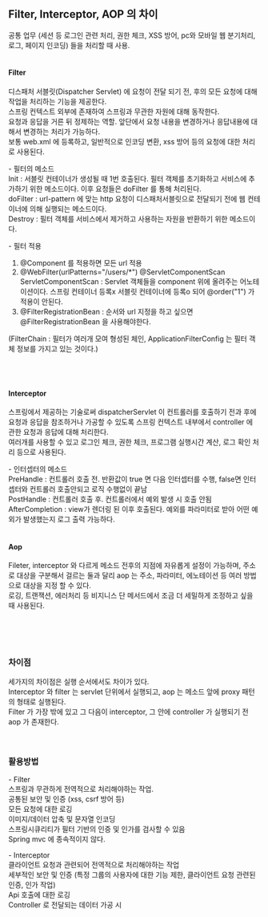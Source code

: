 ## Filter, Interceptor, AOP 의 차이
공통 업무 (세션 등 로그인 관련 처리, 권한 체크, XSS 방어, pc와 모바일 웹 분기처리, 로그, 페이지 인코딩) 들을 처리할 때 사용.
<br><br>

#### Filter 
디스패처 서블릿(Dispatcher Servlet) 에 요청이 전달 되기 전, 후의 모든 요청에 대해 작업을 처리하는 기능을 제공한다. <br>
스프링 컨텍스트 외부에 존재하여 스프링과 무관한 자원에 대해 동작한다.  <br>
요청과 응답을 거른 뒤 정제하는 역할. 앞단에서 요청 내용을 변경하거나 응답내용에 대해서 변경하는 처리가 가능하다. <br>
보통 web.xml 에 등록하고, 일반적으로 인코딩 변환, xss 방어 등의 요청에 대한 처리로 사용된다. <br>

-&nbsp;필터의 메소드<br>
Init : 서블릿 컨테이너가 생성될 때 1번 호출된다. 필터 객체를 초기화하고 서비스에 추가하기 위한 메소드이다. 이후 요청들은 doFilter 를 통해 처리된다. <br>
doFilter : url-pattern 에 맞는 http 요청이 디스패처서블릿으로 전달되기 전에 웹 컨테이너에 의해 실행되는 메소드이다. <br>
Destroy : 필터 객체를 서비스에서 제거하고 사용하는 자원을 반환하기 위한 메소드이다.<br>

-&nbsp;필터 적용<br>
1. @Component 를 적용하면 모든 url 적용<br>
2. @WebFilter(urlPatterns="/users/*")  @ServletComponentScan<br>
ServletComponentScan : Servlet 객체들을 component 위에 올려주는 어노테이션이다. 스프링 컨테이너 등록x 서블릿 컨테이너에 등록o 되어 @order("1") 가 적용이 안된다.<br>
3. @FilterRegistrationBean : 순서와 url 지정을 하고 싶으면 @FilterRegistrationBean 을 사용해야한다.<br>

(FilterChain : 필터가 여러개 모여 형성된 체인, ApplicationFilterConfig 는 필터 객체 정보를 가지고 있는 것이다.)<br>
<br><br><br>


#### Interceptor
스프링에서 제공하는 기술로써 dispatcherServlet 이 컨트롤러를 호출하기 전과 후에 요청과 응답을 참조하거나 가공할 수 있도록 스프링 컨텍스트 내부에서 controller 에 관한 요청과 응답에 대해 처리한다. <br>
여러개를 사용할 수 있고 로그인 체크, 권한 체크, 프로그램 실행시간 계산, 로그 확인 처리 등으로 사용된다. <br>

-&nbsp;인터셉터의 메소드 <br>
PreHandle : 컨트롤러 호출 전. 반환값이 true 면 다음 인터셉터를 수행, false면 인터셉터와 컨트롤러 호출안되고 로직 수행없이 끝남 <br>
PostHandle : 컨트롤러 호출 후. 컨트롤러에서 예외 발생 시 호출 안됨 <br>
AfterCompletion : view가 렌더링 된 이후 호출된다. 예외를 파라미터로 받아 어떤 예외가 발생했는지 로그 출력 가능하다. <br>
<br>

#### Aop 
Fileter, interceptor 와 다르게 메소드 전후의 지점에 자유롭게 설정이 가능하며, 주소로 대상을 구분해서 걸르는 둘과 달리 aop 는 주소, 파라미터, 에노테이션 등 여러 방법으로 대상을 지정 할 수 있다. <br>
로깅, 트랜잭션, 에러처리 등 비지니스 단 메서드에서 조금 더 세밀하게 조정하고 싶을 때 사용된다.<br>
<br><br><br><br>


### 차이점
세가지의 차이점은 실행 순서에서도 차이가 있다. <br>
Interceptor 와 filter 는 servlet 단위에서 실행되고, aop 는 메소드 앞에 proxy 패턴의 형태로 실행된다.<br>
Filter 가 가장 밖에 있고 그 다음이 interceptor, 그 안에 controller 가 실행되기 전 aop 가 존재한다. <br>
<br>
<br>



### 활용방법
-&nbsp;Filter<br>
스프링과 무관하게 전역적으로 처리해야하는 작업.<br>
공통된 보안 및 인증 (xss, csrf 방어 등)<br>
모든 요청에 대한 로깅<br>
이미지/데이터 압축 및 문자열 인코딩<br>
스프링시큐리티가 필터 기반의 인증 및 인가를 검사할 수 있음<br>
Spring mvc 에 종속적이지 않다.<br>


-&nbsp;Interceptor <br>
클라이언트 요청과 관련되어 전역적으로 처리해야하는 작업<br>
세부적인 보안 및 인증 (특정 그룹의 사용자에 대한 기능 제한, 클라이언트 요청 관련된 인증, 인가 작업)<br>
Api 호출에 대한 로깅<br>
Controller 로 전달되는 데이터 가공 시<br>
<br>
<br>
<br>
<br>
